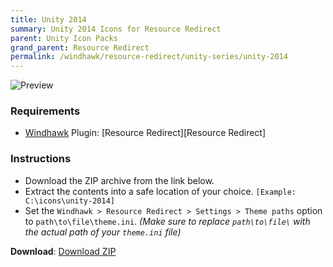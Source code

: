 ```yaml
---
title: Unity 2014
summary: Unity 2014 Icons for Resource Redirect
parent: Unity Icon Packs
grand_parent: Resource Redirect
permalink: /windhawk/resource-redirect/unity-series/unity-2014
---
```


![Preview][Preview]

### Requirements

- [Windhawk][Windhawk] Plugin: [Resource Redirect][Resource Redirect]

### Instructions

 - Download the ZIP archive from the link below.
 - Extract the contents into a safe location of your choice. `[Example: C:\icons\unity-2014]`
 - Set the `Windhawk > Resource Redirect > Settings > Theme paths` option to `path\to\file\theme.ini`. *(Make sure to replace `path\to\file\` with the actual path of your `theme.ini` file)*

**Download**: [Download ZIP][Download ZIP]

<!-- ///////////////////////////////////////////////////////////////////////////////////////////////////////////////////////////////////////////////////// -->

[Preview]: https://gitlab.com/the-back-room/windhawk/resource-redirect/unity-series/unity-2014/-/raw/main/Extras/Preview.bmp

[WindHawk]: https://windhawk.net/
[ResourceRedirect]: https://windhawk.net/mods/icon-resource-redirect

[Download ZIP]: https://gitlab.com/the-back-room/windhawk/resource-redirect/unity-series/unity-2014/-/archive/main/unity-2014-main.zip

<!-- ///////////////////////////////////////////////////////////////////////////////////////////////////////////////////////////////////////////////////// -->
